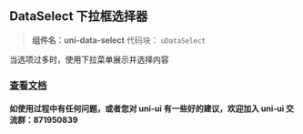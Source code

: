 ## DataSelect 下拉框选择器

> **组件名：uni-data-select** 代码块： `uDataSelect`

当选项过多时，使用下拉菜单展示并选择内容

### [查看文档](https://uniapp.dcloud.io/component/uniui/uni-data-select)

#### 如使用过程中有任何问题，或者您对 uni-ui 有一些好的建议，欢迎加入 uni-ui 交流群：871950839

